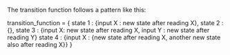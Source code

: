 The transition function follows a pattern like this:

transition_function = {
                        state 1 : {input X : new state after reading X},
                        state 2 : {},
                        state 3 : {input X: new state after reading X, input Y : new state after reading Y}
                        state 4 : {input X : {new state after reading X, another new state also after reading X}}
                        }